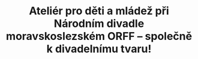 ---
id: 8050b644-d842-42fb-8592-711c859d5f3b
title: "Ateliér pro děti a mládež při Národním divadle moravskoslezském ORFF – společně k divadelnímu tvaru!"
price: 24000
year: 2014
description: "Projekt navazuje na dvouletou úspěšnou spolupráci Nadačního fondu s Ateliériem, která napomohla k samotnému vzniku organizace a k nastartování systematického interaktivního vzdělávání v oblasti divadla pro studenty základních i středních škol celého Ostravska. V tomto projektu si budou moct studenti poprvé vyzkoušet nikoliv jen jednorázovou, ale i dlouhodobější spolupráci s divadelními lektory, z které vznikne nový divadelní tvar."
kouskovani: false
locationName: undefined
position:
  lng: 18.2882095846894
  lat: 49.836203321232034
---